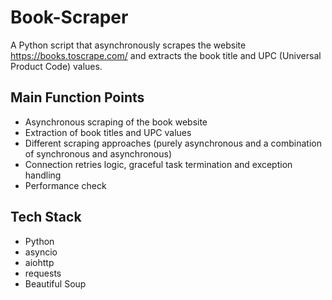 # Book-Scraper 
A Python script that asynchronously scrapes the website https://books.toscrape.com/ and extracts the book title and UPC (Universal Product Code) values.

## Main Function Points

- Asynchronous scraping of the book website
- Extraction of book titles and UPC values
- Different scraping approaches (purely asynchronous and a combination of synchronous and asynchronous)
- Connection retries logic, graceful task termination and exception handling
- Performance check
  
## Tech Stack
- Python
- asyncio
- aiohttp
- requests
- Beautiful Soup

